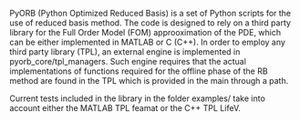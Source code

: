 PyORB (Python Optimized Reduced Basis) is a set of Python scripts for the use of reduced basis method. The code is designed to rely on a third party library for the Full Order Model (FOM) approoximation of the PDE, which can be either implemented in MATLAB or C (C++). In order to employ any third party library (TPL), an external engine is implemented in pyorb_core/tpl_managers. Such engine requires that the actual implementations of functions required for the offline phase of the RB method are found in the TPL which is provided in the main through a path.

Current tests included in the library in the folder examples/ take into account either the MATLAB TPL feamat or the C++ TPL LifeV.


